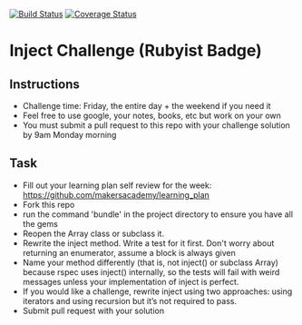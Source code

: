 [![Build Status](https://travis-ci.org/andygout/inject-challenge.svg?branch=master)](https://travis-ci.org/andygout/inject-challenge)
[![Coverage Status](https://coveralls.io/repos/andygout/inject-challenge/badge.png)](https://coveralls.io/r/andygout/inject-challenge)

Inject Challenge (Rubyist Badge)
================

Instructions
-------

* Challenge time: Friday, the entire day + the weekend if you need it
* Feel free to use google, your notes, books, etc but work on your own
* You must submit a pull request to this repo with your challenge solution by 9am Monday morning

Task
-----

* Fill out your learning plan self review for the week: https://github.com/makersacademy/learning_plan
* Fork this repo
* run the command 'bundle' in the project directory to ensure you have all the gems
* Reopen the Array class or subclass it.
* Rewrite the inject method. Write a test for it first. Don't worry about returning an enumerator, assume a block is always given
* Name your method differently (that is, not inject() or subclass Array) because rspec uses inject() internally, so the tests will fail with weird messages unless your implementation of inject is perfect.
* If you would like a challenge, rewrite inject using two approaches: using iterators and using recursion but it’s not required to pass.
* Submit pull request with your solution